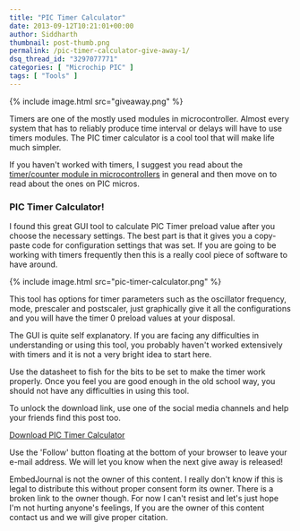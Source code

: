 ```yaml
---
title: "PIC Timer Calculator"
date: 2013-09-12T10:21:01+00:00
author: Siddharth
thumbnail: post-thumb.png
permalink: /pic-timer-calculator-give-away-1/
dsq_thread_id: "3297077771"
categories: [ "Microchip PIC" ]
tags: [ "Tools" ]
---
```


{% include image.html src="giveaway.png" %}

Timers are one of the mostly used modules in microcontroller. Almost every system that has to reliably produce time interval or delays will have to use timers modules. The PIC timer calculator is a cool tool that will make life much simpler.

If you haven't worked with timers, I suggest you read about the [timer/counter module in microcontrollers](/timer-modules-guide/) in general and then move on to read about the ones on PIC micros.

### PIC Timer Calculator!

I found this great GUI tool to calculate PIC Timer preload value after you choose the necessary settings. The best part is that it gives you a copy-paste code for configuration settings that was set. If you are going to be working with timers frequently then this is a really cool piece of software to have around.

{% include image.html src="pic-timer-calculator.png" %}

This tool has options for timer parameters such as the oscillator frequency, mode, prescaler and postscaler, just graphically give it all the configurations and you will have the timer 0 preload values at your disposal.

The GUI is quite self explanatory. If you are facing any difficulties in understanding or using this tool, you probably haven't worked extensively with timers and it is not a very bright idea to start here.

Use the datasheet to fish for the bits to be set to make the timer work properly. Once you feel you are good enough in the old school way, you should not have any difficulties in using this tool.

To unlock the download link, use one of the social media channels and help your friends find this post too.

[Download PIC Timer Calculator](https://www.dropbox.com/s/55wof9jbtf8uric/PICTimerCalculator.rar)

Use the 'Follow' button floating at the bottom of your browser to leave your e-mail address. We will let you know when the next give away is released!

EmbedJournal is not the owner of this content. I really don't know if this is legal to distribute this without proper consent form its owner. There is a broken link to the owner though. For now I can't resist and let's just hope I'm not hurting anyone's feelings, If you are the owner of this content contact us and we will give proper citation.
